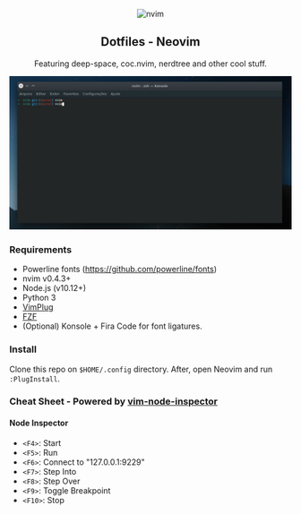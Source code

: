 <p align=center>
  <img
    width=300px
    src=https://1.bp.blogspot.com/-mj7MRrXI3jg/WOTuZ5eib7I/AAAAAAAADCU/STCXhKAtVL00FndX2PgU9bBIZyV9udIngCLcB/s1600/neovim-logo-shadow.png
    alt=nvim 
  />
</p>
<h2 align=center>
Dotfiles - Neovim
</h2>

<p align=center> Featuring deep-space, coc.nvim, nerdtree and other cool stuff. </p>
<p align=center> <img src=https://raw.githubusercontent.com/jrmmendes/nvim/main/demo.gif alt=demo/> </p>

### Requirements
- Powerline fonts (https://github.com/powerline/fonts)
- nvim v0.4.3+
- Node.js (v10.12+)
- Python 3
- [VimPlug](https://github.com/junegunn/vim-plug)
- [FZF](https://github.com/junegunn/fzf)
- (Optional) Konsole + Fira Code for font ligatures.

### Install
Clone this repo on `$HOME/.config` directory. After, open Neovim and run `:PlugInstall`.

### Cheat Sheet - Powered by [vim-node-inspector](https://github.com/eliba2/vim-node-inspect) 

#### Node Inspector
* `<F4>`: Start
* `<F5>`: Run
* `<F6>`: Connect to "127.0.0.1:9229"
* `<F7>`: Step Into
* `<F8>`: Step Over
* `<F9>`: Toggle Breakpoint
* `<F10>`: Stop
